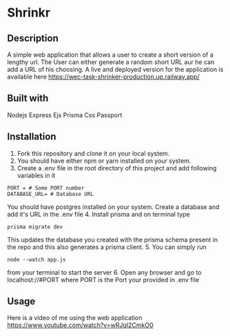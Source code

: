 # Shrinkr

## Description
A simple web application that allows a user to create a short version of a lengthy url. The User can either generate a random short URL aur he can add a URL of his choosing.
A live and deployed version for the application is available here https://wec-task-shrinker-production.up.railway.app/

## Built with

Nodejs
Express
Ejs
Prisma
Css
Passport

## Installation

1. Fork this repository and clone it on your local system.
2. You should have either npm or yarn installed on your system.
3. Create a .env file in the root directory of this project and add following variables in it

```
PORT = # Some PORT number
DATABASE_URL= # Database URL
```

You should have postgres installed on your system. Create a database and add it's URL in the .env file 4. Install prisma and on terminal type

```
prisma migrate dev
```

This updates the database you created with the prisma schema present in the repo and this also generates a prisma client. 5. You can simply run

```
node --watch app.js
```

from your terminal to start the server 6. Open any browser and go to localhost://#PORT
where PORT is the Port your provided in .env file

## Usage

Here is a video of me using the web application
https://www.youtube.com/watch?v=wRJqI2CmkO0

